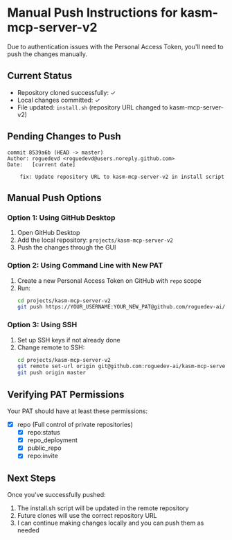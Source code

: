 # Manual Push Instructions for kasm-mcp-server-v2

Due to authentication issues with the Personal Access Token, you'll need to push the changes manually.

## Current Status
- Repository cloned successfully: ✓
- Local changes committed: ✓
- File updated: `install.sh` (repository URL changed to kasm-mcp-server-v2)

## Pending Changes to Push
```
commit 8539a6b (HEAD -> master)
Author: roguedevd <roguedevd@users.noreply.github.com>
Date:   [current date]

    fix: Update repository URL to kasm-mcp-server-v2 in install script
```

## Manual Push Options

### Option 1: Using GitHub Desktop
1. Open GitHub Desktop
2. Add the local repository: `projects/kasm-mcp-server-v2`
3. Push the changes through the GUI

### Option 2: Using Command Line with New PAT
1. Create a new Personal Access Token on GitHub with `repo` scope
2. Run:
   ```bash
   cd projects/kasm-mcp-server-v2
   git push https://YOUR_USERNAME:YOUR_NEW_PAT@github.com/roguedev-ai/kasm-mcp-server-v2.git master
   ```

### Option 3: Using SSH
1. Set up SSH keys if not already done
2. Change remote to SSH:
   ```bash
   cd projects/kasm-mcp-server-v2
   git remote set-url origin git@github.com:roguedev-ai/kasm-mcp-server-v2.git
   git push origin master
   ```

## Verifying PAT Permissions
Your PAT should have at least these permissions:
- [x] repo (Full control of private repositories)
  - [x] repo:status
  - [x] repo_deployment
  - [x] public_repo
  - [x] repo:invite

## Next Steps
Once you've successfully pushed:
1. The install.sh script will be updated in the remote repository
2. Future clones will use the correct repository URL
3. I can continue making changes locally and you can push them as needed
